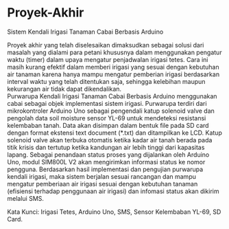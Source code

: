 # Proyek-Akhir
Sistem Kendali Irigasi Tanaman Cabai Berbasis Arduino

Proyek akhir yang telah diselesaikan dimaksudkan sebagai solusi dari 
masalah yang dialami para petani khususnya dalam menggunakan pengatur waktu 
(timer) dalam upaya mengatur penjadwalan irigasi tetes. Cara ini masih kurang 
efektif dalam memberi irigasi yang sesuai dengan kebutuhan air tanaman karena 
hanya mampu mengatur pemberian irigasi berdasarkan interval waktu yang telah 
ditentukan saja, sehingga kelebihan maupun kekurangan air tidak dapat 
dikendalikan.  
Purwarupa Kendali Irigasi Tanaman Cabai Berbasis Arduino menggunakan 
cabai sebagai objek implementasi sistem irigasi. Purwarupa terdiri dari 
mikrokontroler Arduino Uno sebagai pengendali katup solenoid valve dan pengolah 
data soil moisture sensor YL-69 untuk mendeteksi resistansi kelembaban tanah. 
Data akan disimpan dalam bentuk file pada SD card dengan format ekstensi text 
document (*.txt) dan ditampilkan ke LCD. Katup solenoid valve akan terbuka 
otomatis ketika kadar air tanah berada pada titik krisis dan tertutup ketika 
kandungan air lebih tinggi dari kapasitas lapang. Sebagai penandaan status proses 
yang dijalankan oleh Arduino Uno, modul SIM800L V2 akan mengirimkan 
informasi status ke nomor pengguna. 
Berdasarkan hasil implementasi dan pengujian purwarupa kendali irigasi, 
maka sistem berjalan sesuai rancangan dan mampu mengatur pemberiaan air irigasi 
sesuai dengan kebutuhan tanaman (efisiensi terhadap penggunaan air irigasi) dan 
infomasi status akan dikirim melalui SMS. 

 

Kata Kunci: Irigasi Tetes, Arduino Uno, SMS, Sensor Kelembaban YL-69, SD 
Card. 
